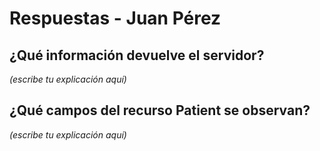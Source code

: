 # Respuestas - Juan Pérez

## ¿Qué información devuelve el servidor?
_(escribe tu explicación aquí)_

## ¿Qué campos del recurso Patient se observan?
_(escribe tu explicación aquí)_
